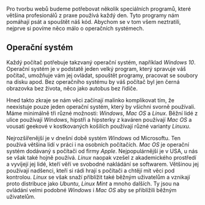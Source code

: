 Pro tvorbu webů budeme potřebovat několik speciálních programů, které většina profesionálů z praxe používá každý den. Tyto programy nám pomáhají psát a spouštět náš kód. Abychom se v tom všem neztratili, nejprve si povíme něco málo o operačních systémech.

## Operační systém

Každý počítač potřebuje takzvaný operační systém, například _Windows 10_. Operační systém je v podstatě jeden velký program, který spravuje váš počítač, umožňuje vám jej ovládat, spouštět programy, pracovat se soubory na disku apod. Bez operačního systému by váš počítač byl jen černá obrazovka bez života, něco jako autobus bez řidiče.

Hned takto zkraje se nám věci začínají malinko komplikovat tím, že neexistuje pouze jeden operační systém, který by všichni svorně používali. Máme minimálně tři různé možnosti: _Windows_, _Mac OS_ a _Linux_. Běžní lidé z ulice používají _Windows_, hipstři a hipsterky z kaváren používají _Mac OS_ a vousatí geekové v kostkovaných košilích používají různé varianty _Linuxu_.

Nejrozšířenější je v dnešní době systém _Windows_ od Microsoftu. Ten používá většina lidí v práci i na osobních počítačích. _Mac OS_ je operační systém dodávaný s počítači od firmy _Apple_. Nejpopulárnější je v USA, u nás se však také hojně používá. _Linux_ naopak vzešel z akademického prostředí a vyvíjejí jej lidé, kteří věří ve svobodné nakládání se softwarem. Většinou jej používají nadšenci, kteří si rádi hrají s počítači a chtějí mít věci pod kontrolou. _Linux_ se však snaží přiblížit také běžným uživatelům a vznikají proto distribuce jako _Ubuntu_, _Linux Mint_ a mnoho dalších. Ty jsou na ovládání velmi podobné _Windows_ i _Mac OS_ aby se přiblížili běžným uživatelům.
